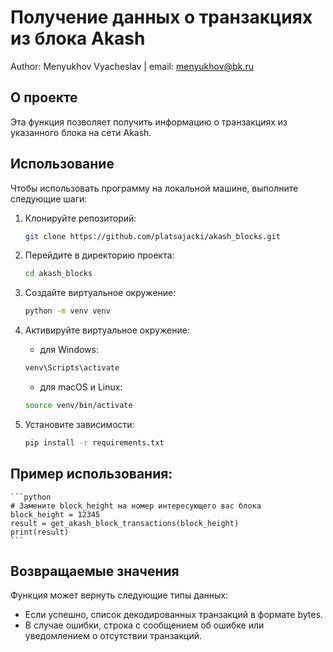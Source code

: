 # Получение данных о транзакциях из блока Akash

Author: Menyukhov Vyacheslav | email: menyukhov@bk.ru

## О проекте

Эта функция позволяет получить информацию о транзакциях из указанного блока на сети Akash.

## Использование

Чтобы использовать программу на локальной машине, выполните следующие шаги:

1. Клонируйте репозиторий:
    ```bash
    git clone https://github.com/platsajacki/akash_blocks.git
    ```

2. Перейдите в директорию проекта:
    ```bash
    cd akash_blocks
    ```

3. Создайте виртуальное окружение:
    ```bash
    python -m venv venv
    ```

4. Активируйте виртуальное окружение:
    - для Windows:
    ```bash
    venv\Scripts\activate
    ```

    - для macOS и Linux:
    ```bash
    source venv/bin/activate
    ```

5. Установите зависимости:
    ```bash
    pip install -r requirements.txt
    ```

## Пример использования:

    ```python
    # Замените block_height на номер интересующего вас блока
    block_height = 12345
    result = get_akash_block_transactions(block_height)
    print(result)
    ```

## Возвращаемые значения

Функция может вернуть следующие типы данных:

- Если успешно, список декодированных транзакций в формате bytes.
- В случае ошибки, строка с сообщением об ошибке или уведомлением о отсутствии транзакций.

